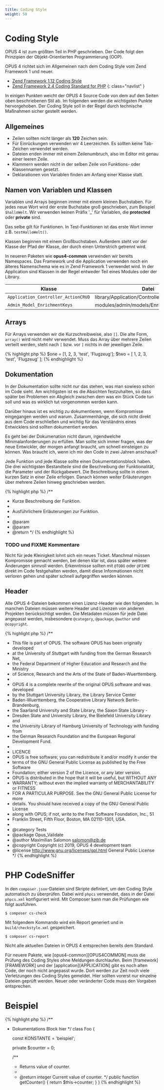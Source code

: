```yaml
---
title: Coding Style
weight: 50
---
```


# Coding Style

OPUS 4 ist zum größten Teil in PHP geschrieben. Der Code folgt den Prinzipien der Objekt-Orientierten 
Programmierung (OOP).  

OPUS 4 richtet sich im Allgemeinen nach dem Coding Style vom Zend Framework 1 und neuer. 

* [Zend Framework 1.12 Coding Style][ZF1CS]
* [Zend Framework 2.4 Coding Standard for PHP][ZF2CS]
{: class="navlist" }

In einigen Punkten weicht der OPUS 4 Source Code von dem auf den Seiten oben beschriebenen Stil ab. Im folgenden
werden die wichtigsten Punkte hervorgehoben. Der Coding Style soll in der Regel durch technische Maßnahmen sicher 
gestellt werden.  

## Allgemeines

* Zeilen sollten nicht länger als **120** Zeichen sein.
* Für Einrückungen verwenden wir 4 Leerzeichen. Es sollten keine Tab-Zeichen verwendet werden.
* Dateien enden immer mit einem Zeilenumbruch, also im Editor mit genau einer leeren Zeile.
* Klammern werden nicht in der selben Zeile von Funktions- oder Klassennamen gesetzt.
* Deklarationen von Variablen finden am Anfang einer Klasse statt.

## Namen von Variablen und Klassen

Variablen und Arrays beginnen immer mit einem kleinen Buchstaben. Für jedes neue Wort wird der erste Buchstabe groß 
geschrieben, zum Beispiel `$halloWelt`. Wir verwenden keinen Präfix '_' für Variablen, die **protected** oder 
**private** sind.

Das selbe gilt für Funktionen. In Test-Funktionen ist das erste Wort immer z.B. `testHalloWelt()`.

Klassen beginnen mit einem Großbuchstaben. Außerdem steht vor der Klasse der Pfad der Klasse, der durch
einen Unterstrich getrennt wird. 

In neueren Paketen wie **opus4-common** verwenden wir bereits Namespaces. Das Framework und die Application 
verwenden noch ein älteres Namenschema wie es in Zend Framework 1 verwendet wird. In der Application sind Klassen
in der Regel entweder Teil eines Modules oder der Library.  

| Klasse | Datei |
| ------ | ----- |
| `Application_Controller_ActionCRUD` | library/Application/Controller/ActionCRUD.php |
| `Admin_Model_EnrichmentKeys` | modules/admin/models/EnrichmentKeys.php |
    
## Arrays

Für Arrays verwenden wir die Kurzschreibweise, also `[]`. Die alte Form, `array()` wird nicht mehr verwendet. Muss
das Array über mehrere Zeilen verteilt werden, steht nach `[` bzw. vor `]` nichts in der jeweiligen Zeile.

{% highlight php %}
$one = [1, 2, 3, 'test', 'Flugzeug'];
$two = [
    1, 2, 3, 'test', 'Flugzeug'
];
{% endhighlight %}


## Dokumentation

In der Dokumentation sollte nicht nur das stehen, was man sowieso schon im Code sieht. Am wichtigsten ist es
die Absichten festzuhalten, so dass später bei Problemen ein Abgleich zwischen dem was ein Stück Code tun soll
und was es wirklich tut vorgenommen werden kann. 

Darüber hinaus ist es wichtig zu dokumentieren, wenn Kompromisse eingegangen werden und warum. Zusammenhänge,
die sich nicht direkt aus dem Code erschließen und wichtig für das Verständnis eines Entwicklers sind sollten
dokumentiert werden. 

Es geht bei der Dokumenation nicht darum, irgendwelche Minimalanforderungen zu erfüllen. Man sollte sich immer
fragen, was der neue Entwickler, der morgen anfangt braucht, um schnell einsteigen zu können. Was braucht ich, 
wenn ich mir den Code in zwei Jahren anschaue?  

Jede Funktion und jede Klasse sollte einen Dokumentationsblock haben. Die drei wichtigsten Bestandteile sind 
die Beschreibung der Funktionalität, die Parameter und der Rückgabewert. Die Beschreibung sollte in einem 
kurzen Satz in einer Zeile erfolgen. Danach können weiter Erläuterungen über mehrere Zeilen hinweg geschrieben 
werden.

{% highlight php %}
/**
 * Kurze Beschreibung der Funktion.
 *
 * Ausführlichere Erläuterungen zur Funktion. 
 *
 * @param  
 * @param 
 * @return 
 */
{% endhighlight %}

### TODO und FIXME Kommentare

Nicht für jede Kleinigkeit lohnt sich ein neues Ticket. Manchmal müssen Kompromisse gemacht werden, bei denen klar
ist, dass später weitere Änderungen sinnvoll werden. Erkenntnisse sollten mit `@TODO` oder `@FIXME` direkt im Code
festgehalten werden, damit diese Informationen nicht verloren gehen und später schnell aufgegriffen werden können. 

## Header

Alle OPUS 4-Dateien bekommen einen Lizenz-Header wie den folgenden. In manchen Dateien müssen weitere Header und
Lizenzen von anderen Projekten berücksichtigt werden. Die Metadaten müssen für jede Datei angepasst werden, 
insbesondere `@category`, `@package`, `@author` und `@copyright`. 

{% highlight php %}
/**
 * This file is part of OPUS. The software OPUS has been originally developed
 * at the University of Stuttgart with funding from the German Research Net,
 * the Federal Department of Higher Education and Research and the Ministry
 * of Science, Research and the Arts of the State of Baden-Wuerttemberg.
 *
 * OPUS 4 is a complete rewrite of the original OPUS software and was developed
 * by the Stuttgart University Library, the Library Service Center
 * Baden-Wuerttemberg, the Cooperative Library Network Berlin-Brandenburg,
 * the Saarland University and State Library, the Saxon State Library -
 * Dresden State and University Library, the Bielefeld University Library and
 * the University Library of Hamburg University of Technology with funding from
 * the German Research Foundation and the European Regional Development Fund.
 *
 * LICENCE
 * OPUS is free software; you can redistribute it and/or modify it under the
 * terms of the GNU General Public License as published by the Free Software
 * Foundation; either version 2 of the Licence, or any later version.
 * OPUS is distributed in the hope that it will be useful, but WITHOUT ANY
 * WARRANTY; without even the implied warranty of MERCHANTABILITY or FITNESS
 * FOR A PARTICULAR PURPOSE. See the GNU General Public License for more
 * details. You should have received a copy of the GNU General Public License
 * along with OPUS; if not, write to the Free Software Foundation, Inc., 51
 * Franklin Street, Fifth Floor, Boston, MA 02110-1301, USA.
 *
 * @category    Tests
 * @package     Opus_Validate
 * @author      Maximilian Salomon <salomon@zib.de>
 * @copyright   Copyright (c) 2019, OPUS 4 development team
 * @license     http://www.gnu.org/licenses/gpl.html General Public License
 */
{% endhighlight %}

# PHP CodeSniffer

In den `composer.json`-Dateien sind Skripte definiert, um den Coding Style automatisch zu überprüfen. Dabei wird `phpcs`
verwendet, dass in der Datei `phpcs.xml` konfiguriert wird. Mit Composer kann man die Prüfungen wie folgt ausführen. 

    $ composer cs-check
    
Mit folgendem Kommando wird ein Report generiert und in `build/checkstyle.xml` gespeichert.

    $ composer cs-report 

Nicht alle aktuellen Dateien in OPUS 4 entsprechen bereits dem Standard.
   
<p class="note" markdown="1">
Für neuere Pakete, wie [opus4-common][OPUS4COMMON] muss die Prüfung des Coding Styles ohne Meldungen durchlaufen. 
Beim [framework][FRAMEWORK] und der [application][APPLICATION] gibt es noch alten Code, der noch nicht angepasst wurde. 
Dort werden zur Zeit noch viele Verletzungen des Coding Styles gemeldet. 
Hier sollten vorerst nur einzelne Dateien geprüft werden. Neuer oder veränderter Code muss den Vorgaben entsprechen. 
</p>

# Beispiel

{% highlight php %}
/**
 * Dokumentations Block hier
 */
class Foo
{

    const KONSTANTE = 'beispiel';
    
    private $counter = 0;

    /**
     * Returns value of counter.
     *
     * @return integer Current value of counter.
     */
    public function getCounter()
    {
        return $this->counter;
    }
}
{% endhighlight %}    

[ZF1CS]: https://framework.zend.com/manual/1.12/de/coding-standard.coding-style.html
[ZF2CS]: https://framework.zend.com/manual/2.4/en/ref/coding.standard.html
[OPUS4COMMON]: https://github.com/OPUS4/opus4-common
[FRAMEWORK]: https://github.com/OPUS4/framework
[APPLICATION]: https://github.com/OPUS4/application
